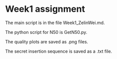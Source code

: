 # Week1 assignment
The main script is in the file Week1_ZelinWei.md.

The python script for N50 is GetN50.py.

The quality plots are saved as .png files.

The secret insertion sequence is saved as a .txt file.
